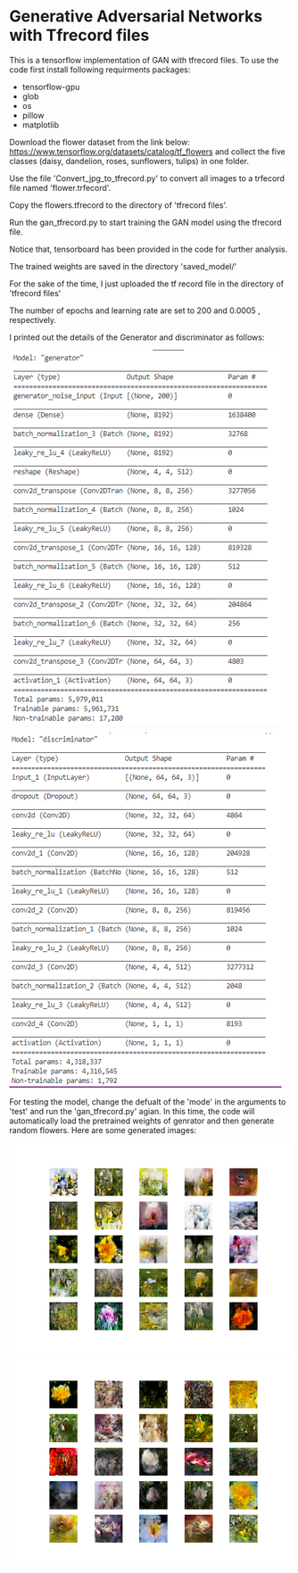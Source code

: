 
# Generative Adversarial Networks with Tfrecord files

This is a tensorflow implementation of GAN with tfrecord files. 
To use the code first install following requirments packages:

- tensorflow-gpu
- glob
- os
- pillow
- matplotlib


Download the flower dataset from the link below:
https://www.tensorflow.org/datasets/catalog/tf_flowers
and collect the five classes (daisy, dandelion, roses, sunflowers, tulips) in one folder.


Use the file 'Convert_jpg_to_tfrecord.py' to convert all images to a trfecord file named 'flower.trfecord'.


Copy the flowers.tfrecord to the directory of 'tfrecord files'.


Run the gan_tfrecord.py to start training the GAN model using the tfrecord file.


Notice that, tensorboard has been provided in the code for further analysis.

The trained weights are saved in the directory 'saved_model/'

For the sake of the time, I just uploaded the tf record file in the directory of 'tfrecord files'

The number of epochs and learning rate are set to 200 and 0.0005 , respectively.

I printed out the details of the Generator and discriminator as follows:

![My Image](G.PNG)  

![My Image](D.PNG)  


For testing the model, change the defualt of the 'mode' in the arguments to 'test' and run the 'gan_tfrecord.py' agian. In this time, the code will automatically load the pretrained weights of genrator and then generate random flowers.
Here are some generated images:

![My Image](flower1.png)  
![My Image](flower2.png) 


